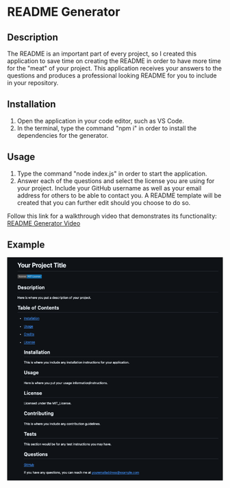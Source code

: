 # README Generator

  ## Description

  The README is an important part of every project, so I created this application to save time on creating the README in order to have more time for the "meat" of your project. This application receives your answers to the questions and produces a professional looking README for you to include in your repository.  

  ## Installation

  1. Open the application in your code editor, such as VS Code. 
  2. In the terminal, type the command "npm i" in order to install the dependencies for the generator. 
  
  ## Usage

  1. Type the command "node index.js" in order to start the application. 
  2. Answer each of the questions and select the license you are using for your project. Include your GitHub username as well as your email address for others to be able to contact you. A README template will be created that you can further edit should you choose to do so.

  Follow this link for a walkthrough video that demonstrates its functionality: [README Generator Video](https://drive.google.com/file/d/1JM1vTyIJ_yJ4eUqpT2RTf6CukKoZm2-q/view)

  ## Example

  ![Screenshot of generated README](./assets/images/Screenshot%202024-11-04%20at%209.10.29%20PM.png)